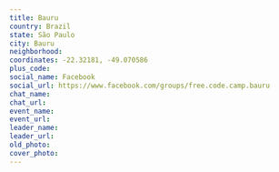 ```yaml
---
title: Bauru
country: Brazil
state: São Paulo
city: Bauru
neighborhood: 
coordinates: -22.32181, -49.070586
plus_code:
social_name: Facebook
social_url: https://www.facebook.com/groups/free.code.camp.bauru
chat_name:
chat_url:
event_name:
event_url:
leader_name:
leader_url:
old_photo: 
cover_photo:
---
```


